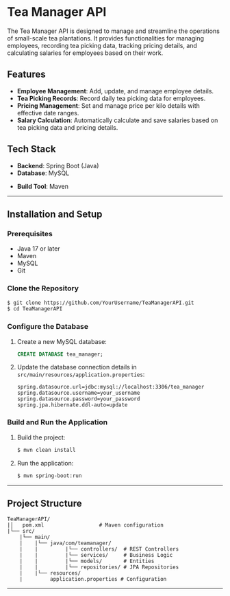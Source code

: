 # Tea Manager API

The Tea Manager API is designed to manage and streamline the operations of small-scale tea plantations. It provides functionalities for managing employees, recording tea picking data, tracking pricing details, and calculating salaries for employees based on their work.

## Features

- **Employee Management**: Add, update, and manage employee details.
- **Tea Picking Records**: Record daily tea picking data for employees.
- **Pricing Management**: Set and manage price per kilo details with effective date ranges.
- **Salary Calculation**: Automatically calculate and save salaries based on tea picking data and pricing details.

## Tech Stack

- **Backend**: Spring Boot (Java)
- **Database**: MySQL

[//]: # (- **Testing**: Playwright &#40;for API testing&#41;)
- **Build Tool**: Maven

---

## Installation and Setup

### Prerequisites

- Java 17 or later
- Maven
- MySQL
- Git

### Clone the Repository

```bash
$ git clone https://github.com/YourUsername/TeaManagerAPI.git
$ cd TeaManagerAPI
```

### Configure the Database

1. Create a new MySQL database:
   ```sql
   CREATE DATABASE tea_manager;
   ```
2. Update the database connection details in `src/main/resources/application.properties`:
   ```properties
   spring.datasource.url=jdbc:mysql://localhost:3306/tea_manager
   spring.datasource.username=your_username
   spring.datasource.password=your_password
   spring.jpa.hibernate.ddl-auto=update
   ```

### Build and Run the Application

1. Build the project:
   ```bash
   $ mvn clean install
   ```
2. Run the application:
   ```bash
   $ mvn spring-boot:run
   ```

---

## Project Structure

```
TeaManagerAPI/
|│   pom.xml                  # Maven configuration
|└── src/
    |└── main/
    |    |└── java/com/teamanager/
    |    |         |└── controllers/  # REST Controllers
    |    |         |└── services/     # Business Logic
    |    |         |└── models/       # Entities
    |    |         |└── repositories/ # JPA Repositories
    |    |└── resources/
    |         application.properties # Configuration
```
[//]: # (    |└── test/)

[//]: # (          |└── playwright/          # API Test Scripts)

---

[//]: # (## Usage)

[//]: # ()
[//]: # (### Example Salary Calculation)

[//]: # ()
[//]: # (1. Add an employee:)

[//]: # (   ```json)

[//]: # (   POST /api/employees)

[//]: # (   {)

[//]: # (     "name": "John Doe",)

[//]: # (     "role": "Picker")

[//]: # (   })

[//]: # (   ```)

[//]: # (2. Add a tea picking record:)

[//]: # (   ```json)

[//]: # (   POST /api/tea-picking-records)

[//]: # (   {)

[//]: # (     "employeeId": 1,)

[//]: # (     "weightPicked": 25,)

[//]: # (     "date": "2025-01-01")

[//]: # (   })

[//]: # (   ```)

[//]: # (3. Set price per kilo:)

[//]: # (   ```json)

[//]: # (   POST /api/price-per-kilo)

[//]: # (   {)

[//]: # (     "pricePerKilo": 100,)

[//]: # (     "effectiveDate": "2025-01-01",)

[//]: # (     "endDate": "2025-01-31")

[//]: # (   })

[//]: # (   ```)

[//]: # (4. Generate salary:)

[//]: # (   ```json)

[//]: # (   POST /api/salary/generate)

[//]: # (   {)

[//]: # (     "employeeId": 1,)

[//]: # (     "year": 2025,)

[//]: # (     "month": "JANUARY")

[//]: # (   })
[//]: # (   ```)

[//]: # (---)

[//]: # (## Running Tests)

[//]: # ()
[//]: # (### Prerequisites)

[//]: # ()
[//]: # (- Node.js and npm &#40;for Playwright&#41;)

[//]: # ()
[//]: # (### Install Playwright)

[//]: # ()
[//]: # (```bash)

[//]: # ($ npm install playwright)

[//]: # (```)

[//]: # ()
[//]: # (### Run Tests)

[//]: # ()
[//]: # (```bash)

[//]: # ($ npx playwright test)

[//]: # (```)